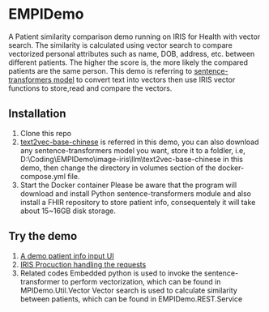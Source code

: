 # EMPIDemo
A Patient similarity comparison demo running on IRIS for Health with vector search.
The similarity is calculated using vector search to compare vectorized personal attributes such as name, DOB, address, etc. between different patients. The higher the score is, the more likely the compared patients are the same person.
This demo is referring to [sentence-transformers model](https://huggingface.co/models?library=sentence-transformers) to convert text into vectors then use IRIS vector functions to store,read and compare the vectors.


## Installation
1. Clone this repo
2. [text2vec-base-chinese](https://huggingface.co/shibing624/text2vec-base-chinese) is referred in this demo, you can also download any sentence-transformers model you want, store it to a foldler, i.e, D:\Coding\EMPIDemo\image-iris\llm\text2vec-base-chinese in this demo, then change the directory in volumes section of the docker-compose.yml file.
3. Start the Docker container
Please be aware that the program will download and install Python sentence-transformers module and also install a FHIR repository to store patient info, consequentely it will take about 15~16GB disk storage.

## Try the demo
1. [A demo patient info input UI](http://localhost:52880/EMPIApp/index.html)
2. [IRIS Procuction handling the requests](http://localhost:52880/csp/healthshare/fhirserver/EnsPortal.ProductionConfig.zen?$NAMESPACE=FHIRSERVER)
3. Related codes
Embedded python is used to invoke the sentence-transformer to perform vectorization, which can be found in MPIDemo.Util.Vector
Vector search is used to calculate similarity between patients, which can be found in EMPIDemo.REST.Service

